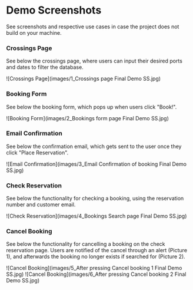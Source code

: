 # Demo Screenshots

See screenshots and respective use cases in case the project does not build on your machine.

### Crossings Page

See below the crossings page, where users can input their desired ports and dates to filter the database.

![Crossings Page](images/1_Crossings page Final Demo SS.jpg)

### Booking Form

See below the booking form, which pops up when users click "Book!".

![Booking Form](images/2_Bookings form page Final Demo SS.jpg)

### Email Confirmation

See below the confirmation email, which gets sent to the user once they click "Place Reservation".

![Email Confirmation](images/3_Email Confirmation of booking Final Demo SS.jpg)


### Check Reservation

See below the functionality for checking a booking, using the reservation number and customer email.

![Check Reservation](images/4_Bookings Search page Final Demo SS.jpg)

### Cancel Booking

See below the functionality for cancelling a booking on the check reservation page. Users are notified of the cancel through an alert (Picture 1), and afterwards the booking no longer exists if searched for (Picture 2).

![Cancel Booking](images/5_After pressing Cancel booking 1 Final Demo SS.jpg)
![Cancel Booking](images/6_After pressing Cancel booking 2 Final Demo SS.jpg)
